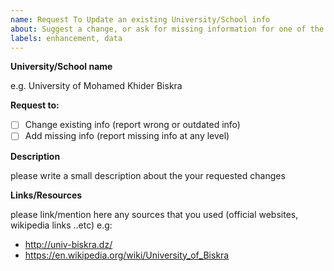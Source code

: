 ```yaml
---
name: Request To Update an existing University/School info
about: Suggest a change, or ask for missing information for one of the universities/schools inside _data folder
labels: enhancement, data
---
```


**University/School name**

e.g. University of Mohamed Khider Biskra

**Request to:**

- [ ] Change existing info (report wrong or outdated info)
- [ ] Add missing info (report missing info at any level)

<!-- replace [ ] with [x] to check the box -->

**Description**

please write a small description about the your requested changes

**Links/Resources**

please link/mention here any sources that you used (official websites, wikipedia links ..etc) e.g:

- http://univ-biskra.dz/
- https://en.wikipedia.org/wiki/University_of_Biskra
